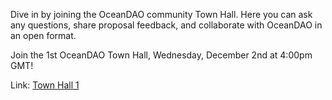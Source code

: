 
Dive in by joining the OceanDAO community Town Hall. Here you can ask any questions, share proposal feedback, and collaborate with OceanDAO in an open format.

Join the 1st OceanDAO Town Hall, Wednesday, December 2nd at 4:00pm GMT!

Link: [Town Hall 1](Town-Hall-1)
